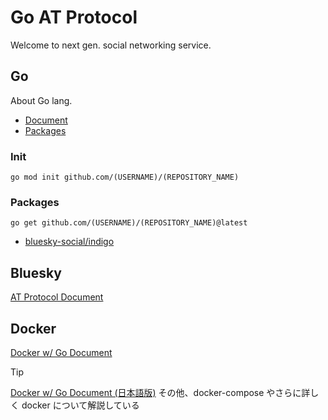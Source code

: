 # Go AT Protocol

Welcome to next gen. social networking service.

## Go

About Go lang.

- [Document](https://go.dev/)
- [Packages](https://pkg.go.dev/)

### Init

```shell
go mod init github.com/(USERNAME)/(REPOSITORY_NAME)
```

### Packages

```shell
go get github.com/(USERNAME)/(REPOSITORY_NAME)@latest
```

- [bluesky-social/indigo](https://pkg.go.dev/github.com/bluesky-social/indigo)

## Bluesky

[AT Protocol Document](https://atproto.com/docs)

## Docker

[Docker w/ Go Document](https://docs.docker.com/language/golang/build-images/)

> [!TIP]
>
> [Docker w/ Go Document (日本語版)](https://zenn.dev/masaruxstudy/articles/b69c55f6dea0a9)
> その他、docker-compose やさらに詳しく docker について解説している
